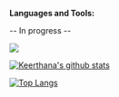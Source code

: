 

<!--
**Madhakee01/Madhakee01** is a ✨ _special_ ✨ repository because its `README.md` (this file) appears on your GitHub profile.

Here are some ideas to get you started:

### Hi there, I'm Keerthana

<br />

Hi, I'm Anurag Hazra, a passionate self-taught frontEnd web developer from India.

- 🔭 I’m currently working on ...
- 🌱 I’m currently learning ...
- 👯 I’m looking to collaborate on ...
- 🤔 I’m looking for help with ...
- 💬 Ask me about ...
- 📫 How to reach me: ...
- 😄 Pronouns: ...
- ⚡ Fun fact: ...
-->

**Languages and Tools:**  

-- In progress -- 

![](https://komarev.com/ghpvc/?username=madhakee01&color=brightgreen)


<a href="https://github.com/Madhakee01/github-readme-stats.git">
  <img align="center" src="https://github-readme-stats.madhakee01.vercel.app//api?username=madhakee01&show_icons=true&include_all_commits=true&theme=material-palenight" alt="Keerthana's github stats" />
</a>


[![Top Langs](https://github-readme-stats.madhakee01.vercel.app/api/top-langs/?username=madhakee01&layout=compact&theme=merko)](https://github.com/Madhakee01/github-readme-stats.git)
